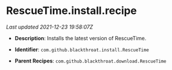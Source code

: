 # RescueTime.install.recipe

_Last updated 2021-12-23 19:58:07Z_

- **Description**: Installs the latest version of RescueTime.

- **Identifier**: `com.github.blackthroat.install.RescueTime`

- **Parent Recipes**: `com.github.blackthroat.download.RescueTime`